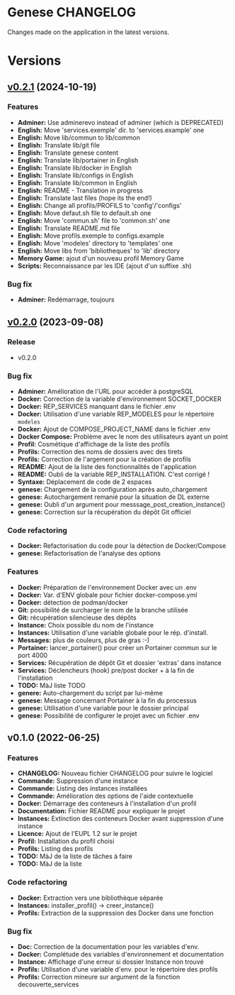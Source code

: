 # Genese CHANGELOG

Changes made on the application in the latest versions.

# Versions


<a name="v0.2.1"></a>
## [v0.2.1](https://github.com/blankoworld/genese/compare/v0.2.0...v0.2.1) (2024-10-19)

### Features

* **Adminer:** Use adminerevo instead of adminer (which is DEPRECATED)
* **English:** Move 'services.exemple' dir. to 'services.example' one
* **English:** Move lib/commun to lib/common
* **English:** Translate lib/git file
* **English:** Translate genese content
* **English:** Translate lib/portainer in English
* **English:** Translate lib/docker in English
* **English:** Translate lib/configs in English
* **English:** Translate lib/common in English
* **English:** README - Translation in progress
* **English:** Translate last files (hope its the end!)
* **English:** Change all profils/PROFILS to 'config'/'configs'
* **English:** Move defaut.sh file to default.sh one
* **English:** Move 'commun.sh' file to 'common.sh' one
* **English:** Translate README.md file
* **English:** Move profils.exemple to configs.example
* **English:** Move 'modeles' directory to 'templates' one
* **English:** Move libs from 'bibliotheques' to 'lib' directory
* **Memory Game:** ajout d'un nouveau profil Memory Game
* **Scripts:** Reconnaissance par les IDE (ajout d'un suffixe .sh)

### Bug fix

* **Adminer:** Redémarrage, toujours


<a name="v0.2.0"></a>
## [v0.2.0](https://github.com/blankoworld/genese/compare/v0.1.0...v0.2.0) (2023-09-08)

### Release

* v0.2.0

### Bug fix

* **Adminer:** Amélioration de l'URL pour accéder à postgreSQL
* **Docker:** Correction de la variable d'environnement SOCKET_DOCKER
* **Docker:** REP_SERVICES manquant dans le fichier .env
* **Docker:** Utilisation d'une variable REP_MODELES pour le répertoire `modeles`
* **Docker:** Ajout de COMPOSE_PROJECT_NAME dans le fichier .env
* **Docker Compose:** Problème avec le nom des utilisateurs ayant un point
* **Profil:** Cosmétique d'affichage de la liste des profils
* **Profils:** Correction des noms de dossiers avec des tirets
* **Profils:** Correction de l'argement pour la création de profils
* **README:** Ajout de la liste des fonctionnalités de l'application
* **README:** Oubli de la variable REP_INSTALLATION. C'est corrigé !
* **Syntaxe:** Déplacement de code de 2 espaces
* **genese:** Chargement de la configuration après auto_chargement
* **genese:** Autochargement remanié pour la situation de DL externe
* **genese:** Oubli d'un argument pour messsage_post_creation_instance()
* **genese:** Correction sur la récupération du dépôt Git officiel

### Code refactoring

* **Docker:** Refactorisation du code pour la détection de Docker/Compose
* **genese:** Refactorisation de l'analyse des options

### Features

* **Docker:** Préparation de l'environnement Docker avec un .env
* **Docker:** Var. d'ENV globale pour fichier docker-compose.yml
* **Docker:** détection de podman/docker
* **Git:** possibilité de surcharger le nom de la branche utilisée
* **Git:** récupération silencieuse des dépôts
* **Instance:** Choix possible du nom de l'instance
* **Instances:** Utilisation d'une variable globale pour le rép. d'install.
* **Messages:** plus de couleurs, plus de gras :-)
* **Portainer:** lancer_portainer() pour créer un Portainer commun sur le port 4000
* **Services:** Récupération de dépôt Git et dossier 'extras' dans instance
* **Services:** Déclencheurs (hook) pre/post docker + à la fin de l'installation
* **TODO:** MàJ liste TODO
* **genere:** Auto-chargement du script par lui-même
* **genese:** Message concernant Portainer à la fin du processus
* **genese:** Utilisation d'une variable pour le dossier principal
* **genese:** Possibilité de configurer le projet avec un fichier .env


<a name="v0.1.0"></a>
## v0.1.0 (2022-06-25)

### Features

* **CHANGELOG:** Nouveau fichier CHANGELOG pour suivre le logiciel
* **Commande:** Suppression d'une instance
* **Commande:** Listing des instances installées
* **Commande:** Amélioration des options de l'aide contextuelle
* **Docker:** Démarrage des conteneurs à l'installation d'un profil
* **Documentation:** Fichier README pour expliquer le projet
* **Instances:** Extinction des conteneurs Docker avant suppression d'une instance
* **Licence:** Ajout de l'EUPL 1.2 sur le projet
* **Profil:** Installation du profil choisi
* **Profils:** Listing des profils
* **TODO:** MàJ de la liste de tâches à faire
* **TODO:** MàJ de la liste

### Code refactoring

* **Docker:** Extraction vers une bibliothèque séparée
* **Instances:** installer_profil() -> creer_instance()
* **Profils:** Extraction de la suppression des Docker dans une fonction

### Bug fix

* **Doc:** Correction de la documentation pour les variables d'env.
* **Docker:** Complétude des variables d'environnement et documentation
* **Instance:** Affichage d'une erreur si dossier Instance non trouvé
* **Profils:** Utilisation d'une variable d'env. pour le répertoire des profils
* **Profils:** Correction mineure sur argument de la fonction decouverte_services

